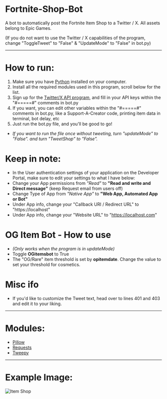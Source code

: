 # Fortnite-Shop-Bot
A bot to automatically post the Fortnite Item Shop to a Twitter / X. All assets belong to Epic Games.

(If you do not want to use the Twitter / X capabilities of the program, change "ToggleTweet" to "False" & "UpdateMode" to "False" in bot.py)

--------------

# How to run:
1) Make sure you have [Python](https://www.python.org/downloads/) installed on your computer.
2) Install all the required modules used in this program, scroll below for the list.
3) Sign up for the [Twitter/X API program](https://developer.twitter.com/en/docs/platform-overview), and fill in your API keys within the "#=====#" comments in bot.py
4) If you want, you can edit other variables within the "#=====#" comments in bot.py, like a Support-A-Creator code, printing item data in terminal, bot delay, etc
5) Just run the bot.py file, and you'll be good to go!

* *If you want to run the file once without tweeting, turn "updateMode" to "False". and turn "TweetShop" to "False".*

# Keep in note:
*  In the User authentication settings of your application on the Developer Portal, make sure to edit your settings to what I have below:
*  Change your App permissions from *"Read"* to **"Read and write and Direct message"** (keep Request email from users off)
*  Change Type of App from *"Native App"* to **"Web App, Automated App or Bot"**
*  Under App info, change your "Callback URI / Redirect URL" to "https://localhost"
*  Under App info, change your "Website URL" to "https://localhost.com"

# OG Item Bot - How to use
* *(Only works when the program is in updateMode)*
* Toggle **OGitemsbot** to True
* The "OG/Rare" item threshold is set by **opitemdate**. Change the value to set your threshold for cosmetics.

# Misc ifo
* If you'd like to customize the Tweet text, head over to lines 401 and 403 and edit it to your liking.
--------------

# Modules:
- [Pillow](https://pillow.readthedocs.io/en/stable/)
- [Requests](https://docs.python-requests.org/en/latest/)
- [Tweepy](https://www.tweepy.org/)

--------------

# Example Image:
![Item Shop](https://pbs.twimg.com/media/GE-gTvBXUAAJnuJ?format=jpg&name=4096x4096)
